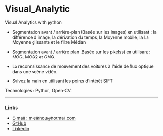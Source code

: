 # Visual_Analytic
Visual Analytics with python

* Segmentation avant / arrière-plan  (Basée sur les images) en utilisant : la différence d'image, la dérivation du temps, la Moyenne mobile, la La Moyenne glissante et le filtre Médian

* Segmentation avant / arrière plan (Basée sur les pixelss) en utilisant  : MOG, MOG2 et GMG.

* La reconnaissance de mouvement des voitures à l'aide de flux optique dans une scène vidéo.

* Suivez la main en utilisant les points d'intérêt SIFT

Technologies : Python, Open-CV.

***
### Links
- [E-mail : ](mailto:m.elkhou@hotmail.com) m.elkhou@hotmail.com
- [GitHub](https://github.com/m-elkhou)
- [Linkedin](https://www.linkedin.com/in/m-elkhou/)

